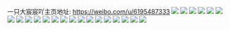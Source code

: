 一只大宸宸吖主页地址: https://weibo.com/u/6195487333 
![](https://wx4.sinaimg.cn/mw2000/006LhDh3ly1h9km5r834qj31mo268txj.jpg) 
![](https://wx4.sinaimg.cn/mw2000/006LhDh3ly1h9km5s9343j31mo2681ky.jpg) 
![](https://wx4.sinaimg.cn/mw2000/006LhDh3ly1h9km5ths3vj31mo268b2a.jpg) 
![](https://wx4.sinaimg.cn/mw2000/006LhDh3ly1h9km5uvti9j31mo268b2a.jpg) 
![](https://wx4.sinaimg.cn/mw2000/006LhDh3ly1h9km5xg4vmj31mo2681ky.jpg) 
![](https://wx4.sinaimg.cn/mw2000/006LhDh3ly1h9km6jpg2cj31mo268qv6.jpg) 
![](https://wx4.sinaimg.cn/mw2000/006LhDh3ly1h9jbpvweo4j322r2tbhdt.jpg) 
![](https://wx4.sinaimg.cn/mw2000/006LhDh3ly1h9jbpy3jrvj32402tcx6p.jpg) 
![](https://wx4.sinaimg.cn/mw2000/006LhDh3ly1h9jbpx2jfej32402tcqv5.jpg) 
![](https://wx4.sinaimg.cn/mw2000/006LhDh3ly1h9jbpyvyoqj32402tcx6p.jpg) 
![](https://wx4.sinaimg.cn/mw2000/006LhDh3ly1h9igbq0p1zj31mo268e82.jpg) 
![](https://wx4.sinaimg.cn/mw2000/006LhDh3ly1h9igbrx2l2j32402tcqv5.jpg) 
![](https://wx4.sinaimg.cn/mw2000/006LhDh3ly1h9cw0myf74j32402tce82.jpg) 
![](https://wx4.sinaimg.cn/mw2000/006LhDh3ly1h9cw0l6anyj32681mox6q.jpg) 
![](https://wx4.sinaimg.cn/mw2000/006LhDh3ly1h9cw0o2mz7j32402tcb29.jpg) 
![](https://wx4.sinaimg.cn/mw2000/006LhDh3ly1h8ywdaftg6j31mo2681ky.jpg) 
![](https://wx4.sinaimg.cn/mw2000/006LhDh3ly1h8ywdde6jlj32tc2tckjl.jpg) 
![](https://wx4.sinaimg.cn/mw2000/006LhDh3ly1gf0gleu5s7j316o1kwtop.jpg) 
![](https://wx4.sinaimg.cn/mw2000/006LhDh3ly1gf0glh47l8j31kw1kwb29.jpg) 
![](https://wx4.sinaimg.cn/mw2000/006LhDh3ly1g3m2l95dfvj31o01o0dyk.jpg) 
![](https://wx4.sinaimg.cn/mw2000/006LhDh3ly1g3m2l9equuj31o01o04er.jpg) 
![](https://wx4.sinaimg.cn/mw2000/006LhDh3ly1g3m2l8rzyqj31kw1kwhdt.jpg) 
